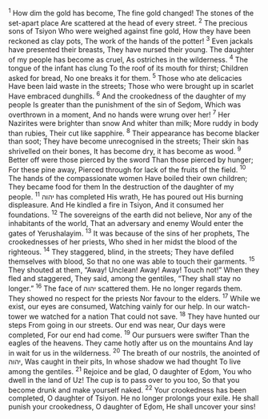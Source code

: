 <sup>1</sup> How dim the gold has become, The fine gold changed! The stones of the set-apart place Are scattered at the head of every street.
<sup>2</sup> The precious sons of Tsiyon Who were weighed against fine gold, How they have been reckoned as clay pots, The work of the hands of the potter!
<sup>3</sup> Even jackals have presented their breasts, They have nursed their young. The daughter of my people has become as cruel, As ostriches in the wilderness.
<sup>4</sup> The tongue of the infant has clung To the roof of its mouth for thirst; Children asked for bread, No one breaks it for them.
<sup>5</sup> Those who ate delicacies Have been laid waste in the streets; Those who were brought up in scarlet Have embraced dunghills.
<sup>6</sup> And the crookedness of the daughter of my people Is greater than the punishment of the sin of Seḏom, Which was overthrown in a moment, And no hands were wrung over her!
<sup>7</sup> Her Nazirites were brighter than snow And whiter than milk; More ruddy in body than rubies, Their cut like sapphire.
<sup>8</sup> Their appearance has become blacker than soot; They have become unrecognised in the streets; Their skin has shrivelled on their bones, It has become dry, it has become as wood.
<sup>9</sup> Better off were those pierced by the sword Than those pierced by hunger; For these pine away, Pierced through for lack of the fruits of the field.
<sup>10</sup> The hands of the compassionate women Have boiled their own children; They became food for them In the destruction of the daughter of my people.
<sup>11</sup> יהוה has completed His wrath, He has poured out His burning displeasure. And He kindled a fire in Tsiyon, And it consumed her foundations.
<sup>12</sup> The sovereigns of the earth did not believe, Nor any of the inhabitants of the world, That an adversary and enemy Would enter the gates of Yerushalayim.
<sup>13</sup> It was because of the sins of her prophets, The crookednesses of her priests, Who shed in her midst the blood of the righteous.
<sup>14</sup> They staggered, blind, in the streets; They have defiled themselves with blood, So that no one was able to touch their garments.
<sup>15</sup> They shouted at them, “Away! Unclean! Away! Away! Touch not!” When they fled and staggered, They said, among the gentiles, “They shall stay no longer.”
<sup>16</sup> The face of יהוה scattered them. He no longer regards them. They showed no respect for the priests Nor favour to the elders.
<sup>17</sup> While we exist, our eyes are consumed, Watching vainly for our help. In our watch-tower we watched for a nation That could not save.
<sup>18</sup> They have hunted our steps From going in our streets. Our end was near, Our days were completed, For our end had come.
<sup>19</sup> Our pursuers were swifter Than the eagles of the heavens. They came hotly after us on the mountains And lay in wait for us in the wilderness.
<sup>20</sup> The breath of our nostrils, the anointed of יהוה, Was caught in their pits, In whose shadow we had thought To live among the gentiles.
<sup>21</sup> Rejoice and be glad, O daughter of Eḏom, You who dwell in the land of Uz! The cup is to pass over to you too, So that you become drunk and make yourself naked.
<sup>22</sup> Your crookedness has been completed, O daughter of Tsiyon. He no longer prolongs your exile. He shall punish your crookedness, O daughter of Eḏom, He shall uncover your sins!

